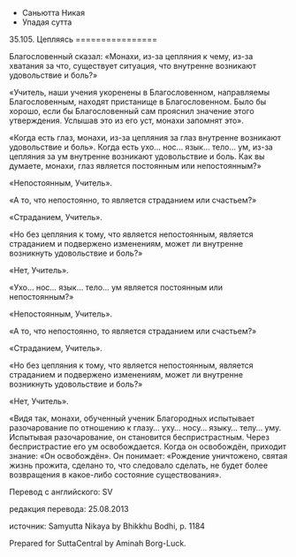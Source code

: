 









* Саньютта Никая
* Упадая сутта


35\.105\. Цепляясь
\=\=\=\=\=\=\=\=\=\=\=\=\=\=\=\=



Благословенный сказал: «Монахи, из\-за цепляния к чему, из\-за хватания за что, существует ситуация, что внутренне возникают удовольствие и боль?»


«Учитель, наши учения укоренены в Благословенном, направляемы Благословенным, находят пристанище в Благословенном\. Было бы хорошо, если бы Благословенный сам прояснил значение этого утверждения\. Услышав это из его уст, монахи запомнят это»\.


«Когда есть глаз, монахи, из\-за цепляния за глаз внутренне возникают удовольствие и боль»\. Когда есть ухо… нос… язык… тело… ум, из\-за цепляния за ум внутренне возникают удовольствие и боль\. Как вы думаете, монахи, глаз является постоянным или непостоянным?»


«Непостоянным, Учитель»\.


«А то, что непостоянно, то является страданием или счастьем?»


«Страданием, Учитель»\.


«Но без цепляния к тому, что является непостоянным, является страданием и подвержено изменениям, может ли внутренне возникнуть удовольствие и боль?»


«Нет, Учитель»\.


«Ухо… нос… язык… тело… ум является постоянным или непостоянным?»


«Непостоянным, Учитель»\.


«А то, что непостоянно, то является страданием или счастьем?»


«Страданием, Учитель»\.


«Но без цепляния к тому, что является непостоянным, является страданием и подвержено изменениям, может ли внутренне возникнуть удовольствие и боль?»


«Нет, Учитель»\.


«Видя так, монахи, обученный ученик Благородных испытывает разочарование по отношению к глазу… уху… носу… языку… телу… уму\. Испытывая разочарование, он становится беспристрастным\. Через беспристрастие его ум освобождается\. Когда он освобождён, приходит знание: «Он освобождён»\. Он понимает: «Рождение уничтожено, святая жизнь прожита, сделано то, что следовало сделать, не будет более возвращения в какое\-либо состояние существования»\.



Перевод с английского: SV


редакция перевода: 25\.08\.2013


источник: Samyutta Nikaya by Bhikkhu Bodhi, p\. 1184


Prepared for SuttaCentral by Aminah Borg\-Luck\.






